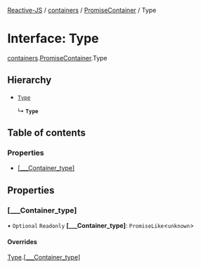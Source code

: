 [Reactive-JS](../README.md) / [containers](../modules/containers.md) / [PromiseContainer](../modules/containers.PromiseContainer.md) / Type

# Interface: Type

[containers](../modules/containers.md).[PromiseContainer](../modules/containers.PromiseContainer.md).Type

## Hierarchy

- [`Type`](containers.Container.Type.md)

  ↳ **`Type`**

## Table of contents

### Properties

- [[\_\_\_Container\_type]](containers.PromiseContainer.Type.md#[___container_type])

## Properties

### [\_\_\_Container\_type]

• `Optional` `Readonly` **[\_\_\_Container\_type]**: `PromiseLike`<`unknown`\>

#### Overrides

[Type](containers.Container.Type.md).[[___Container_type]](containers.Container.Type.md#[___container_type])

